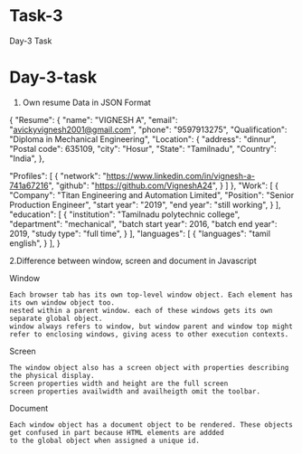 # Task-3
Day-3 Task
# Day-3-task

1. Own resume Data in JSON Format

{
"Resume": {
"name": "VIGNESH A",
"email": "avickyvignesh2001@gmail.com",
"phone": "9597913275",
"Qualification": "Diploma in Mechanical Engineering",
"Location": {
"address": "dinnur",
"Postal code": 635109,
"city": "Hosur",
"State": "Tamilnadu",
"Country": "India",
},

"Profiles": [
{
"network": "https://www.linkedin.com/in/vignesh-a-741a67216",
"github": "https://github.com/VigneshA24",
}
]
},
"Work": [
{
"Company": "Titan Engineering and Automation Limited",
"Position": "Senior Production Engineer",
"start year": "2019",
"end year": "still working",
}
],
"education": [
{
"institution": "Tamilnadu polytechnic college",
"department": "mechanical",
"batch start year": 2016,
"batch end year": 2019,
"study type": "full time",
}
],
"languages": [
{
"languages": "tamil english",
}
],
}


2.Difference between window, screen and document in Javascript

Window

    Each browser tab has its own top-level window object. Each element has its own window object too.
    nested within a parent window. each of these windows gets its own separate global object.
    window always refers to window, but window parent and window top might refer to enclosing windows, giving acess to other execution contexts.

Screen

    The window object also has a screen object with properties describing the physical display.
    Screen properties width and height are the full screen
    screen properties availwidth and availheigth omit the toolbar.

Document

    Each window object has a document object to be rendered. These objects get confused in part because HTML elements are addded
    to the global object when assigned a unique id.
